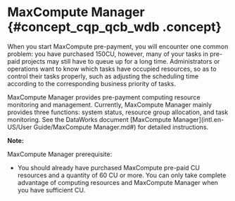 # MaxCompute Manager {#concept_cqp_qcb_wdb .concept}

When you start MaxCompute pre-payment, you will encounter one common problem: you have purchased 150CU, however, many of your tasks in pre-paid projects may still have to queue up for a long time. Administrators or operations want to know which tasks have occupied resources, so as to control their tasks properly, such as adjusting the scheduling time according to the corresponding business priority of tasks.

MaxCompute Manager provides pre-payment computing resource monitoring and management. Currently, MaxCompute Manager mainly provides three functions: system status, resource group allocation, and task monitoring. See the DataWorks document [MaxCompute Manager](intl.en-US/User Guide/MaxCompute Manager.md#) for detailed instructions.

**Note:** 

MaxCompute Manager prerequisite:

-   You should already have purchased MaxCompute pre-paid CU resources and a quantity of 60 CU or more. You can only take complete advantage of computing resources and MaxCompute Manager when you have sufficient CU.

